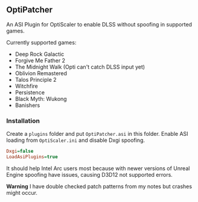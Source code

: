 ## OptiPatcher
An ASI Plugin for OptiScaler to enable DLSS without spoofing in supported games. 

Currently supported games:
* Deep Rock Galactic
* Forgive Me Father 2
* The Midnight Walk (Opti can't catch DLSS input yet)
* Oblivion Remastered
* Talos Principle 2
* Witchfire
* Persistence
* Black Myth: Wukong
* Banishers

### Installation
Create a `plugins` folder and put `OptiPatcher.asi` in this folder. 
Enable ASI loading from `OptiScaler.ini` and disable Dxgi spoofing.
```ini
Dxgi=false
LoadAsiPlugins=true
```

It should help Intel Arc users most because with newer versions of Unreal Engine spoofing have issues, causing D3D12 not supported errors.

**Warning** I have double checked patch patterns from my notes but crashes might occur.
